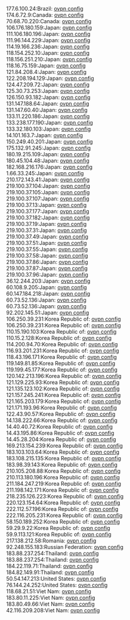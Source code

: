 177.6.100.24:Brazil: [ovpn config](vpn/177_6_100_24.ovpn)  
174.6.72.9:Canada: [ovpn config](vpn/174_6_72_9.ovpn)  
70.68.70.220:Canada: [ovpn config](vpn/70_68_70_220.ovpn)  
106.176.180.159:Japan: [ovpn config](vpn/106_176_180_159.ovpn)  
111.106.180.196:Japan: [ovpn config](vpn/111_106_180_196.ovpn)  
111.96.144.229:Japan: [ovpn config](vpn/111_96_144_229.ovpn)  
114.19.166.236:Japan: [ovpn config](vpn/114_19_166_236.ovpn)  
118.154.252.10:Japan: [ovpn config](vpn/118_154_252_10.ovpn)  
118.156.251.210:Japan: [ovpn config](vpn/118_156_251_210.ovpn)  
118.16.75.159:Japan: [ovpn config](vpn/118_16_75_159.ovpn)  
121.84.208.4:Japan: [ovpn config](vpn/121_84_208_4.ovpn)  
122.208.194.129:Japan: [ovpn config](vpn/122_208_194_129.ovpn)  
124.47.209.72:Japan: [ovpn config](vpn/124_47_209_72.ovpn)  
125.30.73.253:Japan: [ovpn config](vpn/125_30_73_253.ovpn)  
126.150.93.182:Japan: [ovpn config](vpn/126_150_93_182.ovpn)  
131.147.188.64:Japan: [ovpn config](vpn/131_147_188_64.ovpn)  
131.147.60.40:Japan: [ovpn config](vpn/131_147_60_40.ovpn)  
133.11.220.186:Japan: [ovpn config](vpn/133_11_220_186.ovpn)  
133.238.177.190:Japan: [ovpn config](vpn/133_238_177_190.ovpn)  
133.32.180.103:Japan: [ovpn config](vpn/133_32_180_103.ovpn)  
14.101.163.7:Japan: [ovpn config](vpn/14_101_163_7.ovpn)  
150.249.40.201:Japan: [ovpn config](vpn/150_249_40_201.ovpn)  
175.132.91.245:Japan: [ovpn config](vpn/175_132_91_245.ovpn)  
180.19.215.109:Japan: [ovpn config](vpn/180_19_215_109.ovpn)  
180.45.104.48:Japan: [ovpn config](vpn/180_45_104_48.ovpn)  
182.168.216.176:Japan: [ovpn config](vpn/182_168_216_176.ovpn)  
1.66.33.245:Japan: [ovpn config](vpn/1_66_33_245.ovpn)  
210.172.143.41:Japan: [ovpn config](vpn/210_172_143_41.ovpn)  
219.100.37.104:Japan: [ovpn config](vpn/219_100_37_104.ovpn)  
219.100.37.105:Japan: [ovpn config](vpn/219_100_37_105.ovpn)  
219.100.37.107:Japan: [ovpn config](vpn/219_100_37_107.ovpn)  
219.100.37.13:Japan: [ovpn config](vpn/219_100_37_13.ovpn)  
219.100.37.177:Japan: [ovpn config](vpn/219_100_37_177.ovpn)  
219.100.37.182:Japan: [ovpn config](vpn/219_100_37_182.ovpn)  
219.100.37.19:Japan: [ovpn config](vpn/219_100_37_19.ovpn)  
219.100.37.31:Japan: [ovpn config](vpn/219_100_37_31.ovpn)  
219.100.37.49:Japan: [ovpn config](vpn/219_100_37_49.ovpn)  
219.100.37.51:Japan: [ovpn config](vpn/219_100_37_51.ovpn)  
219.100.37.55:Japan: [ovpn config](vpn/219_100_37_55.ovpn)  
219.100.37.58:Japan: [ovpn config](vpn/219_100_37_58.ovpn)  
219.100.37.86:Japan: [ovpn config](vpn/219_100_37_86.ovpn)  
219.100.37.87:Japan: [ovpn config](vpn/219_100_37_87.ovpn)  
219.100.37.96:Japan: [ovpn config](vpn/219_100_37_96.ovpn)  
36.12.244.203:Japan: [ovpn config](vpn/36_12_244_203.ovpn)  
60.108.9.205:Japan: [ovpn config](vpn/60_108_9_205.ovpn)  
60.147.184.218:Japan: [ovpn config](vpn/60_147_184_218.ovpn)  
60.73.52.136:Japan: [ovpn config](vpn/60_73_52_136.ovpn)  
60.73.52.136:Japan: [ovpn config](vpn/60_73_52_136.ovpn)  
92.202.145.51:Japan: [ovpn config](vpn/92_202_145_51.ovpn)  
106.250.39.231:Korea Republic of: [ovpn config](vpn/106_250_39_231.ovpn)  
106.250.39.231:Korea Republic of: [ovpn config](vpn/106_250_39_231.ovpn)  
110.15.190.103:Korea Republic of: [ovpn config](vpn/110_15_190_103.ovpn)  
110.15.2.128:Korea Republic of: [ovpn config](vpn/110_15_2_128.ovpn)  
114.200.94.70:Korea Republic of: [ovpn config](vpn/114_200_94_70.ovpn)  
116.93.201.231:Korea Republic of: [ovpn config](vpn/116_93_201_231.ovpn)  
118.43.196.171:Korea Republic of: [ovpn config](vpn/118_43_196_171.ovpn)  
119.149.81.85:Korea Republic of: [ovpn config](vpn/119_149_81_85.ovpn)  
119.199.45.177:Korea Republic of: [ovpn config](vpn/119_199_45_177.ovpn)  
120.142.213.196:Korea Republic of: [ovpn config](vpn/120_142_213_196.ovpn)  
121.129.225.93:Korea Republic of: [ovpn config](vpn/121_129_225_93.ovpn)  
121.135.123.102:Korea Republic of: [ovpn config](vpn/121_135_123_102.ovpn)  
121.157.245.241:Korea Republic of: [ovpn config](vpn/121_157_245_241.ovpn)  
121.165.203.179:Korea Republic of: [ovpn config](vpn/121_165_203_179.ovpn)  
121.171.193.96:Korea Republic of: [ovpn config](vpn/121_171_193_96.ovpn)  
122.43.90.57:Korea Republic of: [ovpn config](vpn/122_43_90_57.ovpn)  
14.138.222.66:Korea Republic of: [ovpn config](vpn/14_138_222_66.ovpn)  
14.40.40.72:Korea Republic of: [ovpn config](vpn/14_40_40_72.ovpn)  
14.43.195.86:Korea Republic of: [ovpn config](vpn/14_43_195_86.ovpn)  
14.45.28.204:Korea Republic of: [ovpn config](vpn/14_45_28_204.ovpn)  
169.213.154.239:Korea Republic of: [ovpn config](vpn/169_213_154_239.ovpn)  
183.103.103.64:Korea Republic of: [ovpn config](vpn/183_103_103_64.ovpn)  
183.108.215.135:Korea Republic of: [ovpn config](vpn/183_108_215_135.ovpn)  
183.98.39.143:Korea Republic of: [ovpn config](vpn/183_98_39_143.ovpn)  
210.105.208.88:Korea Republic of: [ovpn config](vpn/210_105_208_88.ovpn)  
210.113.180.196:Korea Republic of: [ovpn config](vpn/210_113_180_196.ovpn)  
211.184.247.219:Korea Republic of: [ovpn config](vpn/211_184_247_219.ovpn)  
211.198.142.171:Korea Republic of: [ovpn config](vpn/211_198_142_171.ovpn)  
218.235.126.223:Korea Republic of: [ovpn config](vpn/218_235_126_223.ovpn)  
220.123.154.64:Korea Republic of: [ovpn config](vpn/220_123_154_64.ovpn)  
222.112.57.196:Korea Republic of: [ovpn config](vpn/222_112_57_196.ovpn)  
222.116.205.231:Korea Republic of: [ovpn config](vpn/222_116_205_231.ovpn)  
58.150.189.252:Korea Republic of: [ovpn config](vpn/58_150_189_252.ovpn)  
59.29.9.22:Korea Republic of: [ovpn config](vpn/59_29_9_22.ovpn)  
59.9.113.121:Korea Republic of: [ovpn config](vpn/59_9_113_121.ovpn)  
217.138.212.58:Romania: [ovpn config](vpn/217_138_212_58.ovpn)  
92.248.155.183:Russian Federation: [ovpn config](vpn/92_248_155_183.ovpn)  
183.88.237.254:Thailand: [ovpn config](vpn/183_88_237_254.ovpn)  
183.88.237.254:Thailand: [ovpn config](vpn/183_88_237_254.ovpn)  
184.22.119.71:Thailand: [ovpn config](vpn/184_22_119_71.ovpn)  
184.82.149.91:Thailand: [ovpn config](vpn/184_82_149_91.ovpn)  
50.54.147.213:United States: [ovpn config](vpn/50_54_147_213.ovpn)  
76.144.24.252:United States: [ovpn config](vpn/76_144_24_252.ovpn)  
118.68.21.51:Viet Nam: [ovpn config](vpn/118_68_21_51.ovpn)  
183.80.11.225:Viet Nam: [ovpn config](vpn/183_80_11_225.ovpn)  
183.80.49.66:Viet Nam: [ovpn config](vpn/183_80_49_66.ovpn)  
42.116.209.208:Viet Nam: [ovpn config](vpn/42_116_209_208.ovpn)  
